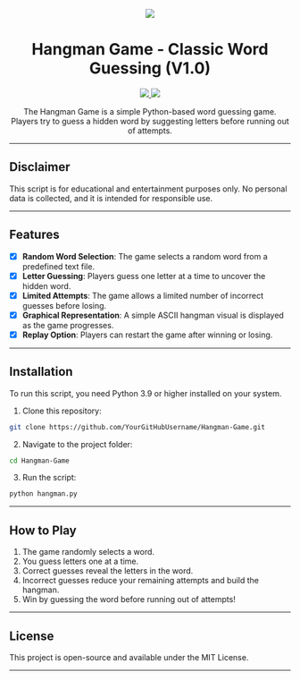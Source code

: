 <p align="center">
  <img src="https://t4.ftcdn.net/jpg/05/11/07/13/360_F_511071324_M9zRvlGjGSsYCbEGIYgWOvhZ5A9xzAU6.jpg">
</p>

<h1 align="center">Hangman Game - Classic Word Guessing (V1.0)</h1>
<p align="center">
  <a href="https://www.python.org">
    <img src="https://img.shields.io/badge/Python-3.8.5-informational.svg">
  </a>
  <a href="https://github.com/YourGitHubUsername">
    <img src="https://img.shields.io/github/repo-size/YourGitHubUsername/Hangman-Game.svg?label=Repo%20size&style=flat-square">
  </a>
</p>

<p align="center">
  The Hangman Game is a simple Python-based word guessing game. Players try to guess a hidden word by suggesting letters before running out of attempts.
</p>

---

## Disclaimer

This script is for educational and entertainment purposes only. No personal data is collected, and it is intended for responsible use.

---

## Features

- [x] **Random Word Selection**: The game selects a random word from a predefined text file.
- [x] **Letter Guessing**: Players guess one letter at a time to uncover the hidden word.
- [x] **Limited Attempts**: The game allows a limited number of incorrect guesses before losing.
- [x] **Graphical Representation**: A simple ASCII hangman visual is displayed as the game progresses.
- [x] **Replay Option**: Players can restart the game after winning or losing.

---

## Installation

To run this script, you need Python 3.9 or higher installed on your system.

1. Clone this repository:

```bash
git clone https://github.com/YourGitHubUsername/Hangman-Game.git
```

2. Navigate to the project folder:

```bash
cd Hangman-Game
```

3. Run the script:

```bash
python hangman.py
```

---

## How to Play

1. The game randomly selects a word.
2. You guess letters one at a time.
3. Correct guesses reveal the letters in the word.
4. Incorrect guesses reduce your remaining attempts and build the hangman.
5. Win by guessing the word before running out of attempts!

---

## License

This project is open-source and available under the MIT License.

---
